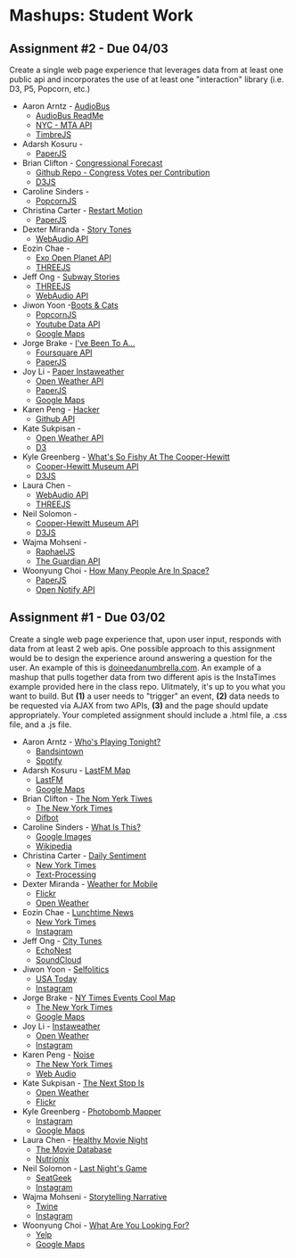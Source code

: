 Mashups: Student Work
===============================
Assignment #2 - Due 04/03
-------------------------
Create a single web page experience that leverages data from at least one public api and incorporates the use of at least one "interaction" library (i.e. D3, P5, Popcorn, etc.)

* Aaron Arntz - [AudioBus](http://arntzy.github.io/AudioBusMashup/audiobus.html)
  * [AudioBus ReadMe](https://github.com/arntzy/AudioBusMashup)
  * [NYC - MTA API](http://web.mta.info/developers/)
  * [TimbreJS](http://mohayonao.github.io/timbre/)
* Adarsh Kosuru -
  * [PaperJS](http://paperjs.org/)
* Brian Clifton - [Congressional Forecast](http://briancliftonstudio.com/itp/Mashups/Assignment2/index.html)
  * [Github Repo - Congress Votes per Contribution](https://github.com/bclifton/Congress--Votes-per-Contribution)
  * [D3JS](http://d3js.org/)
* Caroline Sinders -
  * [PopcornJS](http://popcornjs.org/)
* Christina Carter - [Restart Motion](http://itp.nyu.edu/~cvc261/mashups/assignment2/)
  * [PaperJS](http://paperjs.org/)
* Dexter Miranda - [Story Tones](http://sp2014itp.tumblr.com/post/81624103998/story-tones)
  * [WebAudio API](https://developer.mozilla.org/en-US/docs/Web_Audio_API)
* Eozin Chae - 
  * [Exo Open Planet API](http://exoapi.com/)
  * [THREEJS](http://threejs.org/)
* Jeff Ong - [Subway Stories](http://www.jffng.com/subway-stories/)
  * [THREEJS](http://developer.echonest.com/)
  * [WebAudio API](https://developer.mozilla.org/en-US/docs/Web_Audio_API)
* Jiwon Yoon -[Boots & Cats](http://jiwonyoonworks.com/web/bootscats/index.html)
  * [PopcornJS](http://popcornjs.org/)
  * [Youtube Data API](https://developers.google.com/youtube/v3/)
  * [Google Maps](https://developers.google.com/maps/)
* Jorge Brake - [I've Been To A...](http://itp.nyu.edu/~jab680/apis/foursquare_data/)
  * [Foursquare API](https://developer.foursquare.com/)
  * [PaperJS](http://paperjs.org/)
* Joy Li - [Paper Instaweather](http://joyliatitp.com/mashups/assign2/paperWeatherMap.html)
  * [Open Weather API](http://openweathermap.org/API)
  * [PaperJS](http://paperjs.org/)
  * [Google Maps](https://developers.google.com/maps/)
* Karen Peng - [Hacker](http://karenbeta.com/hacker)
  * [Github API](https://developer.github.com/v3/#json-p-callbacks)
* Kate Sukpisan -
  * [Open Weather API](http://openweathermap.org/API)
  * [D3](http://d3js.org/)
* Kyle Greenberg - [What's So Fishy At The Cooper-Hewitt](http://kgitp.com/coophew/coophew/index.html)
  * [Cooper-Hewitt Museum API](https://collection.cooperhewitt.org/api/)
  * [D3JS](http://d3js.org/)
* Laura Chen -
  * [WebAudio API](https://developer.mozilla.org/en-US/docs/Web_Audio_API)
  * [THREEJS](http://developer.echonest.com/)
* Neil Solomon -
  * [Cooper-Hewitt Museum API](https://collection.cooperhewitt.org/api/)
  * [D3JS](http://d3js.org/)
* Wajma Mohseni -
  * [RaphaelJS](http://raphaeljs.com/)
  * [The Guardian API](http://www.theguardian.com/open-platform)
* Woonyung Choi - [How Many People Are In Space?](http://woonyungchoi.com/mashups/assign2/)
  * [PaperJS](http://paperjs.org/)
  * [Open Notify API](http://open-notify.org/Open-Notify-API/People-In-Space/)

Assignment #1 - Due 03/02
-------------------------
Create a single web page experience that, upon user input, responds with data from at least 2 web apis. One possible approach to this assignment would be to design the experience around answering a question for the user. An example of this is [doineedanumbrella.com](http://doineedanumbrella.com/). An example of a mashup that pulls together data from two different apis is the InstaTimes example provided here in the class repo. Ulitmately, it's up to you what you want to build. But **(1)** a user needs to "trigger" an event, **(2)** data needs to be requested via AJAX from two APIs, **(3)** and the page should update appropriately. Your completed assignment should include a .html file, a .css file, and a .js file. 

* Aaron Arntz - [Who's Playing Tonight?](http://arntzy.github.io/Mashups-Pages/MashupsLiveMusic/theygood.html)
  * [Bandsintown](https://www.bandsintown.com/api/overview)
  * [Spotify](https://developer.spotify.com/)
* Adarsh Kosuru - [LastFM Map](http://adarshk.com/itp/mashups/wk4/withMarkers/project.html) 
  * [LastFM](http://www.last.fm/api)
  * [Google Maps](https://developers.google.com/maps/documentation/javascript/tutorial)
* Brian Clifton - [The Nom Yerk Tiwes](http://bclifton.github.io/NomYerkTiwes/)
  * [The New York Times](http://developer.nytimes.com/page)
  * [Difbot](http://diffbot.com/)
* Caroline Sinders - [What Is This?](http://itp.nyu.edu/~cds313/mashups/mashups1/index.html)
  * [Google Images](https://developers.google.com/custom-search/json-api/v1/overview)
  * [Wikipedia](http://www.mediawiki.org/wiki/API:Main_page)
* Christina Carter - [Daily Sentiment](http://dailysentiment.herokuapp.com/)
  * [New York Times]((http://developer.nytimes.com/page))
  * [Text-Processing](http://dailysentiment.herokuapp.com/)
* Dexter Miranda - [Weather for Mobile](http://lab.dxtr.com/weather/)
  * [Flickr](https://www.flickr.com/services/api/)
  * [Open Weather](http://openweathermap.org/API)
* Eozin Chae - [Lunchtime News](http://eozinche.com/mashups/project1/lunchnews.html)
  * [New York Times](http://developer.nytimes.com/page)
  * [Instagram](http://instagram.com/developer/)
* Jeff Ong - [City Tunes](http://www.jffng.com/ITP/Mashups/citytunes/)
  * [EchoNest](http://developer.echonest.com/)
  * [SoundCloud](http://developers.soundcloud.com/docs)
* Jiwon Yoon - [Selfolitics](http://jiwonyoonworks.com/web/selfolitics.html)
  * [USA Today](http://developer.usatoday.com/)
  * [Instagram](http://instagram.com/developer/)
* Jorge Brake - [NY Times Events Cool Map](http://itp.nyu.edu/~jab680/apis/coolmap/)
  * [The New York Times](http://developer.nytimes.com/page)
  * [Google Maps](https://developers.google.com/maps/documentation/javascript/tutorial)
* Joy Li - [Instaweather](http://joyliatitp.com/mashups/instaweather.html)
  * [Open Weather](http://openweathermap.org/API)
  * [Instagram](http://instagram.com/developer/)
* Karen Peng - [Noise](http://www.karenbeta.com/noise/)
  * [The New York Times](http://developer.nytimes.com/page)
  * [Web Audio](https://developer.mozilla.org/en-US/docs/Web_Audio_API)
* Kate Sukpisan - [The Next Stop Is](http://www.katevisuth.net/the_next_stop_is/the_next_stop_is.html)
  * [Open Weather](http://openweathermap.org/API)
  * [Flickr](https://www.flickr.com/services/api/)
* Kyle Greenberg - [Photobomb Mapper](http://www.kgitp.com/thephotobomb/photobomb.html)
  * [Instagram](http://instagram.com/developer/)
  * [Google Maps](https://developers.google.com/maps/documentation/javascript/tutorial)
* Laura Chen - [Healthy Movie Night](http://jhclaura.com/meshup/HealthyMovieNight/index.html)
  * [The Movie Database](http://docs.themoviedb.apiary.io/)
  * [Nutrionix](https://developer.nutritionix.com/)
* Neil Solomon - [Last Night's Game](http://neilsolomon.me/itp/mashups/lng/lng.html)
  * [SeatGeek](http://platform.seatgeek.com/)
  * [Instagram](http://instagram.com/developer/)
* Wajma Mohseni - [Storytelling Narrative](http://itp.nyu.edu/~wm709/maships/mashups_assignment1.html)
  * [Twine](http://twinery.org/)
  * [Instagram](http://instagram.com/developer/)
* Woonyung Choi - [What Are You Looking For?](http://woonyungchoi.com/mashups/assign1/)
  * [Yelp](http://www.yelp.com/developers/getting_started)
  * [Google Maps](https://developers.google.com/maps/documentation/javascript/tutorial)
